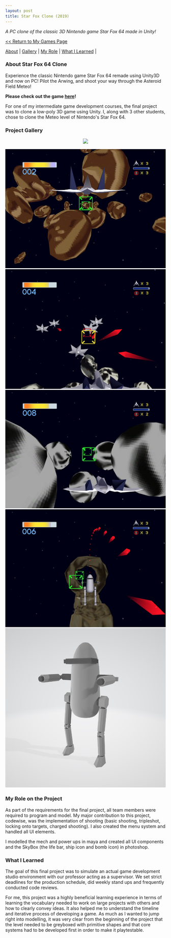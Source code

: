 ```yaml
---
layout: post
title: Star Fox Clone (2019)
---
```

_A PC clone of the classic 3D Nintendo game Star Fox 64 made in Unity!_


<a href="/Games"><< Return to My Games Page</a>

[About](#about-star-fox-64-clone)	|	[Gallery](#project-gallery)	|	[My Role](#my-role-on-the-project)	|	[What I Learned](#what-i-learned)	|

### **About Star Fox 64 Clone**
Experience the classic Nintendo game Star Fox 64 remade using Unity3D and now on PC! Pilot the Arwing, and shoot your way through the Asteroid Field Meteo! 

**Please check out the game [here](https://penguincoco.itch.io/star-fox-64-clone)!**

For one of my intermediate game development courses, the final project was to clone a low-poly 3D game using Unity. I, along with 3 other students, chose to clone the Meteo level of Nintendo's Star Fox 64.


### **Project Gallery**

<div align="center">
<img src="https://media.giphy.com/media/VgYg6w3POiiIsJKX92/giphy.gif"> 
</div>

![Star Fox Screenshot 1](/assets/artwork/MyGames/StarFox64Clone/StarFox_1.jpg)
![Star Fox Screenshot 2](/assets/artwork/MyGames/StarFox64Clone/StarFox_2.jpg)
![Star Fox Screenshot 3](/assets/artwork/MyGames/StarFox64Clone/StarFox_3.jpg)
![Star Fox Screenshot 4](/assets/artwork/MyGames/StarFox64Clone/StarFox_4.jpg)
![Star Fox Enemy Mech](/assets/artwork/MyGames/StarFox64Clone/StarFox_EnemyMech.jpg)

### **My Role on the Project**

As part of the requirements for the final project, all team members were required to program and model. My major contribution to this project, codewise, was the implementation of shooting (basic shooting, tripleshot, locking onto targets, charged shooting). I also created the menu system and handled all UI elements. 

I modelled the mech and power ups in maya and created all UI components and the SkyBox (the life bar, ship icon and bomb icon) in photoshop.


### **What I Learned**
The goal of this final project was to simulate an actual game development studio environment with our professor acting as a supervisor. We set strict deadlines for the production schedule, did weekly stand ups and frequently conducted code reviews.

For me, this project was a highly beneficial learning experience in terms of learning the vocabulary needed to work on large projects with others and how to clearly convey ideas. It also helped me to understand the timeline and iterative process of developing a game. As much as I wanted to jump right into modelling, it was very clear from the beginning of the project that the level needed to be greyboxed with primitive shapes and that core systems had to be developed first in order to make it playtestable.